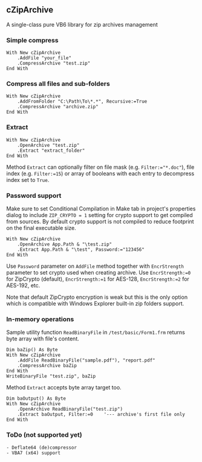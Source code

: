 ## cZipArchive
A single-class pure VB6 library for zip archives management

### Simple compress

    With New cZipArchive
        .AddFile "your_file"
        .CompressArchive "test.zip"
    End With
    
### Compress all files and sub-folders

    With New cZipArchive
        .AddFromFolder "C:\Path\To\*.*", Recursive:=True
        .CompressArchive "archive.zip"
    End With

### Extract

    With New cZipArchive
        .OpenArchive "test.zip"
        .Extract "extract_folder"
    End With
    
Method `Extract` can optionally filter on file mask (e.g. `Filter:="*.doc"`), file index (e.g. `Filter:=15`) or array of booleans with each entry to decompress index set to `True`.

### Password support

Make sure to set Conditional Compilation in Make tab in project's properties dialog to include `ZIP_CRYPTO = 1` setting for crypto support to get compiled from sources. By default crypto support is not compiled to reduce footprint on the final executable size.

    With New cZipArchive
        .OpenArchive App.Path & "\test.zip"
        .Extract App.Path & "\test", Password:="123456"
    End With
    
Use `Password` parameter on `AddFile` method together with `EncrStrength` parameter to set crypto used when creating archive. Use `EncrStrength:=0` for ZipCrypto (default), `EncrStrength:=1` for AES-128, `EncrStrength:=2` for AES-192, etc.

Note that default ZipCrypto encryption is weak but this is the only option which is compatible with Windows Explorer built-in zip folders support.

### In-memory operations

Sample utility function `ReadBinaryFile` in `/test/basic/Form1.frm` returns byte array with file's content. 

    Dim baZip() As Byte
    With New cZipArchive
        .AddFile ReadBinaryFile("sample.pdf"), "report.pdf"
        .CompressArchive baZip
    End With
    WriteBinaryFile "test.zip", baZip

Method `Extract` accepts byte array target too.
    
    Dim baOutput() As Byte
    With New cZipArchive
        .OpenArchive ReadBinaryFile("test.zip")
        .Extract baOutput, Filter:=0    '--- archive's first file only
    End With
    
### ToDo (not supported yet)

    - Deflate64 (de)compressor
    - VBA7 (x64) support
